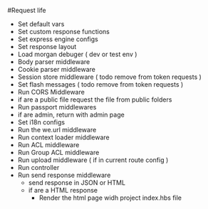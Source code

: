 #Request life

- Set default vars
- Set custom response functions
- Set express engine configs
- Set response layout
- Load morgan debuger ( dev or test env )
- Body parser middleware
- Cookie parser middleware
- Session store middleware ( todo remove from token requests )
- Set flash messages ( todo remove from token requests )
- Run CORS Middleware
- if are a public file request the file from public folders
- Run passport middlewares
- if are admin, return with admin page
- Set i18n configs
- Run the we.url middleware
- Run context loader middleware
- Run ACL middleware
- Run Group ACL middleware
- Run upload middleware ( if in current route config )
- Run controller
- Run send response middleware
  - send response in JSON or HTML
  - if are a HTML response
    - Render the html page widh project index.hbs file
